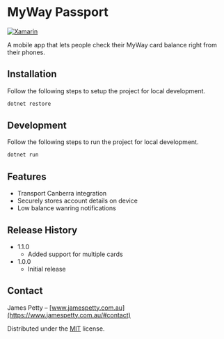 # MyWay Passport

[![Xamarin][xamarin-img]][xamarin-url]

A mobile app that lets people check their MyWay card balance right from their phones.

## Installation

Follow the following steps to setup the project for local development.

```sh
dotnet restore
```

## Development

Follow the following steps to run the project for local development.

```sh
dotnet run
```

## Features

* Transport Canberra integration
* Securely stores account details on device
* Low balance wanring notifications

## Release History

* 1.1.0
    * Added support for multiple cards
* 1.0.0
    * Initial release

## Contact

James Petty – [www.jamespetty.com.au](https://www.jamespetty.com.au/#contact)

Distributed under the [MIT](https://choosealicense.com/licenses/mit/) license.

<!-- Links and Images -->
[xamarin-img]: https://img.shields.io/badge/Xamarin-20232A?style=for-the-badge&logo=xamarin&logoColor=61DAFB
[xamarin-url]: https://dotnet.microsoft.com/en-us/apps/xamarin
